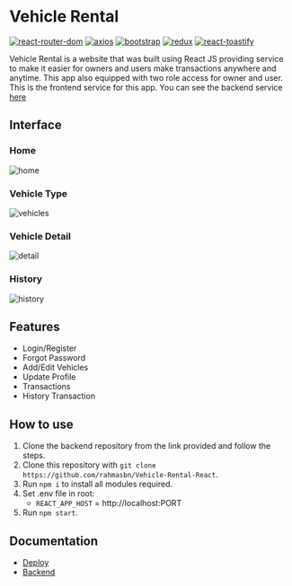 # Vehicle Rental
[![react-router-dom](https://img.shields.io/npm/v/react-router-dom?label=react-router-dom)](https://www.npmjs.com/package/react-router-dom)
[![axios](https://img.shields.io/npm/v/axios?label=axios)](https://www.npmjs.com/package/axios)
[![bootstrap](https://img.shields.io/npm/v/bootstrap?label=bootstrap)](https://www.npmjs.com/package/react-bootstrap)
[![redux](https://img.shields.io/npm/v/redux?label=redux)](https://www.npmjs.com/package/redux)
[![react-toastify](https://img.shields.io/npm/v/react-toastify?label=react-toastify)](https://www.npmjs.com/package/react-toastify)


Vehicle Rental is a website that was built using React JS providing service to make it easier for owners and users make transactions anywhere and anytime. This app also equipped with two role access for owner and user. This is the frontend service for this app. You can see the backend service [here](https://github.com/rahmasbn/Vehicle_Rental)

## Interface
### Home
![home](https://drive.google.com/uc?export=download&id=1roVbk289hwka_pIw2DZf_cUpwZFIQtQq)
### Vehicle Type
![vehicles](https://drive.google.com/uc?export=download&id=1f3fVf0frihHLkv63kG4uK4S-SYXu-FH7)
### Vehicle Detail
![detail](https://drive.google.com/uc?export=download&id=1Gj7J0NrLC2ze28Au5CfgPwcAquQ09BgG)
### History
![history](https://drive.google.com/uc?export=download&id=1biGo2gi4J17wlBhtWYlJVOz8NOGfrn-a)


## Features
- Login/Register
- Forgot Password
- Add/Edit Vehicles
- Update Profile
- Transactions
- History Transaction

## How to use
1. Clone the backend repository from the link provided and follow the steps.
2. Clone this repository with `git clone https://github.com/rahmasbn/Vehicle-Rental-React`.
3. Run `npm i` to install all modules required.
4. Set .env file in root:
    - `REACT_APP_HOST` = http://localhost:PORT
5. Run `npm start`.

## Documentation
- [Deploy](https://vehicle-rental-react.netlify.app/)
- [Backend](https://github.com/rahmasbn/Vehicle_Rental)
